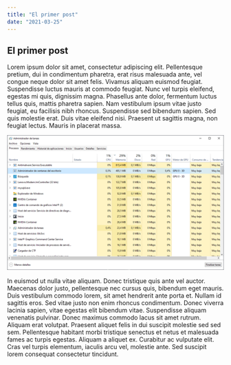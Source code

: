 ```yaml
---
title: "El primer post"
date: "2021-03-25"
---
```


## El primer post

Lorem ipsum dolor sit amet, consectetur adipiscing elit. Pellentesque pretium, dui in condimentum pharetra, erat risus malesuada ante, vel congue neque dolor sit amet felis. Vivamus aliquam euismod feugiat. Suspendisse luctus mauris at commodo feugiat. Nunc vel turpis eleifend, egestas mi quis, dignissim magna. Phasellus ante dolor, fermentum luctus tellus quis, mattis pharetra sapien. Nam vestibulum ipsum vitae justo feugiat, eu facilisis nibh rhoncus. Suspendisse sed bibendum sapien. Sed quis molestie erat. Duis vitae eleifend nisi. Praesent ut sagittis magna, non feugiat lectus. Mauris in placerat massa.

![Captura uno](./cp1.PNG)

In euismod ut nulla vitae aliquam. Donec tristique quis ante vel auctor. Maecenas dolor justo, pellentesque nec cursus quis, bibendum eget mauris. Duis vestibulum commodo lorem, sit amet hendrerit ante porta et. Nullam id sagittis eros. Sed vitae justo non enim rhoncus condimentum. Donec viverra lacinia sapien, vitae egestas elit bibendum vitae. Suspendisse aliquam venenatis pulvinar. Donec maximus commodo lacus sit amet rutrum. Aliquam erat volutpat. Praesent aliquet felis in dui suscipit molestie sed sed sem. Pellentesque habitant morbi tristique senectus et netus et malesuada fames ac turpis egestas. Aliquam a aliquet ex. Curabitur ac vulputate elit. Cras vel turpis elementum, iaculis arcu vel, molestie ante. Sed suscipit lorem consequat consectetur tincidunt. 